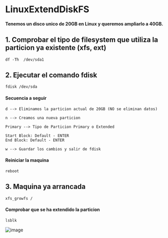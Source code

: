 # LinuxExtendDiskFS 
#### Tenemos un disco unico de 20GB en Linux y queremos ampliarlo a 40GB.

## 1. Comprobar el tipo de filesystem que utiliza la particion ya existente (xfs, ext)
```
df -Th  /dev/sda1
```

## 2. Ejecutar el comando fdisk
```
fdisk /dev/sda
```

<h4>Secuencia a seguir</h4>

```
d --> Eliminamos la particion actual de 20GB (NO se eliminan datos)
```

```
n --> Creamos una nueva particion
```

```
Primary --> Tipo de Particion Primary o Extended
```

```
Start Block: Default - ENTER
End Block: Default - ENTER
```

```
w --> Guardar los cambios y salir de fdisk
```

<h4>Reiniciar la maquina</h4>

```
reboot
```

## 3. Maquina ya arrancada

```
xfs_growfs /
```

<h4>Comprobar que se ha extendido la particion</h4>

```
lsblk
```
![image](https://github.com/user-attachments/assets/3a323871-21d4-4697-be70-021ab5f1e781)




